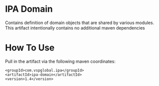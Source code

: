 # IPA Domain
Contains definition of domain objects that are shared by various modules.  This artifact intentionally contains no additional maven dependencies

# How To Use

Pull in the artifact via the following maven coordinates:

```
<groupId>com.vspglobal.ipa</groupId>
<artifactId>ipa-domain</artifactId>
<version>1.4</version>
```
